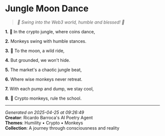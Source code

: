 # Jungle Moon Dance

> *🐒 Swing into the Web3 world, humble and blessed! 🤑*

**1.** 🌟 In the crypto jungle, where coins dance,


**2.** Monkeys swing with humble stances.


**3.** 🚀 To the moon, a wild ride,


**4.** But grounded, we won't hide.


**5.** The market's a chaotic jungle beat,


**6.** Where wise monkeys never retreat.


**7.** With each pump and dump, we stay cool,


**8.** 🐒 Crypto monkeys, rule the school.



---

*Generated on 2025-04-25 at 09:26:49*  
**Creator**: Ricardo Barroca's AI Poetry Agent  
**Themes**: Humility • Crypto • Monkeys  
**Collection**: A journey through consciousness and reality